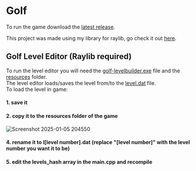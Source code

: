 # Golf

To run the game download the [latest release](https://github.com/anton2026gamca/Golf/releases).

This project was made using my library for raylib, go check it out [here](https://github.com/anton2026gamca/BetterRaylib).

## Golf Level Editor (Raylib required)

To run the level editor you will need the [golf-levelbuilder.exe](https://github.com/anton2026gamca/Golf/blob/main/golf-levelbuilder/golf-levelbuilder.exe) file and the [resources](https://github.com/anton2026gamca/Golf/tree/main/golf-levelbuilder/resources) folder.<br>
The level editor loads/saves the level from/to the [level.dat](https://github.com/anton2026gamca/Golf/blob/main/golf-levelbuilder/level.dat) file.<br>
To load the level in game:<br>
 #### 1. save it<br>
 #### 2. copy it to the resources folder of the game
 ![Screenshot 2025-01-05 204550](https://github.com/user-attachments/assets/a3dff3a7-ce17-4891-a642-4dacaff4188b)
 #### 4. rename it to l[level number].dat (replace "[level number]" with the level number you want it to be)<br>
 #### 5. edit the levels_hash array in the main.cpp and recompile
